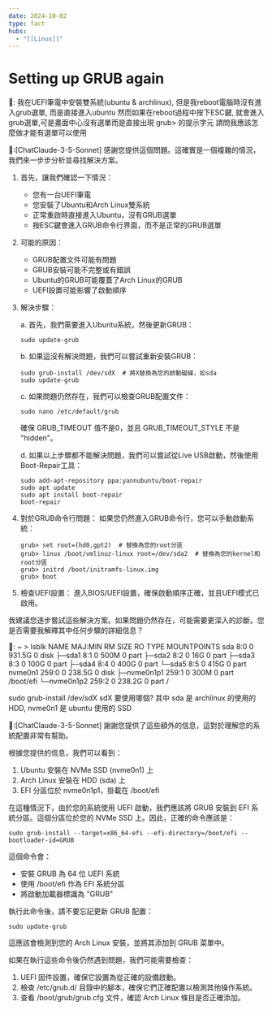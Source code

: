 ```yaml
---
date: 2024-10-02
type: fact
hubs:
  - "[[Linux]]"
---
```


# Setting up GRUB again

💬:
我在UEFI筆電中安裝雙系統(ubuntu & archlinux), 但是我reboot電腦時沒有進入grub選單, 而是直接進入ubuntu
然而如果在reboot過程中按下ESC鍵, 就會進入grub選單,可是畫面中心沒有選單而是直接出現 grub> 的提示字元
請問我應該怎麼做才能有選單可以使用

🤖:[ChatClaude-3-5-Sonnet]
感謝您提供這個問題。這確實是一個複雜的情況，我們來一步步分析並尋找解決方案。

1. 首先，讓我們確認一下情況：
   - 您有一台UEFI筆電
   - 您安裝了Ubuntu和Arch Linux雙系統
   - 正常重啟時直接進入Ubuntu，沒有GRUB選單
   - 按ESC鍵會進入GRUB命令行界面，而不是正常的GRUB選單

2. 可能的原因：
   - GRUB配置文件可能有問題
   - GRUB安裝可能不完整或有錯誤
   - Ubuntu的GRUB可能覆蓋了Arch Linux的GRUB
   - UEFI設置可能影響了啟動順序

3. 解決步驟：

   a. 首先，我們需要進入Ubuntu系統，然後更新GRUB：
      ```
      sudo update-grub
      ```

   b. 如果這沒有解決問題，我們可以嘗試重新安裝GRUB：
      ```
      sudo grub-install /dev/sdX  # 將X替換為您的啟動磁碟，如sda
      sudo update-grub
      ```

   c. 如果問題仍然存在，我們可以檢查GRUB配置文件：
      ```
      sudo nano /etc/default/grub
      ```
      確保 GRUB_TIMEOUT 值不是0，並且 GRUB_TIMEOUT_STYLE 不是 "hidden"。

   d. 如果以上步驟都不能解決問題，我們可以嘗試從Live USB啟動，然後使用Boot-Repair工具：
      ```
      sudo add-apt-repository ppa:yannubuntu/boot-repair
      sudo apt update
      sudo apt install boot-repair
      boot-repair
      ```

4. 對於GRUB命令行問題：
   如果您仍然進入GRUB命令行，您可以手動啟動系統：
   ```
   grub> set root=(hd0,gpt2)  # 替換為您的root分區
   grub> linux /boot/vmlinuz-linux root=/dev/sda2  # 替換為您的kernel和root分區
   grub> initrd /boot/initramfs-linux.img
   grub> boot
   ```

5. 檢查UEFI設置：
   進入BIOS/UEFI設置，確保啟動順序正確，並且UEFI模式已啟用。

我建議您逐步嘗試這些解決方案。如果問題仍然存在，可能需要更深入的診斷。您是否需要我解釋其中任何步驟的詳細信息？


💬:
~ > lsblk
NAME        MAJ:MIN RM   SIZE RO TYPE MOUNTPOINTS
sda           8:0    0 931.5G  0 disk 
├─sda1        8:1    0   500M  0 part 
├─sda2        8:2    0    16G  0 part 
├─sda3        8:3    0   100G  0 part 
├─sda4        8:4    0   400G  0 part 
└─sda5        8:5    0   415G  0 part 
nvme0n1     259:0    0 238.5G  0 disk 
├─nvme0n1p1 259:1    0   300M  0 part /boot/efi
└─nvme0n1p2 259:2    0 238.2G  0 part /

sudo grub-install /dev/sdX sdX 要使用哪個?
其中 sda 是 archlinux 的使用的 HDD, nvme0n1 是 ubuntu 使用的 SSD

🤖:[ChatClaude-3-5-Sonnet]
謝謝您提供了這些額外的信息，這對於理解您的系統配置非常有幫助。

根據您提供的信息，我們可以看到：

1. Ubuntu 安裝在 NVMe SSD (nvme0n1) 上
2. Arch Linux 安裝在 HDD (sda) 上
3. EFI 分區位於 nvme0n1p1，掛載在 /boot/efi

在這種情況下，由於您的系統使用 UEFI 啟動，我們應該將 GRUB 安裝到 EFI 系統分區。這個分區位於您的 NVMe SSD 上。因此，正確的命令應該是：

```
sudo grub-install --target=x86_64-efi --efi-directory=/boot/efi --bootloader-id=GRUB
```

這個命令會：
- 安裝 GRUB 為 64 位 UEFI 系統
- 使用 /boot/efi 作為 EFI 系統分區
- 將啟動加載器標識為 "GRUB"

執行此命令後，請不要忘記更新 GRUB 配置：

```
sudo update-grub
```

這應該會檢測到您的 Arch Linux 安裝，並將其添加到 GRUB 菜單中。

如果在執行這些命令後仍然遇到問題，我們可能需要檢查：

1. UEFI 固件設置，確保它設置為從正確的設備啟動。
2. 檢查 /etc/grub.d/ 目錄中的腳本，確保它們正確配置以檢測其他操作系統。
3. 查看 /boot/grub/grub.cfg 文件，確認 Arch Linux 條目是否正確添加。
